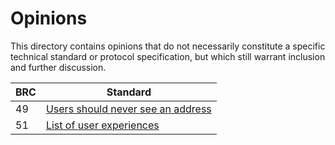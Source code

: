 # Opinions

This directory contains opinions that do not necessarily constitute a specific technical standard or protocol specification, but which still warrant inclusion and further discussion.

BRC  | Standard
-----|------------------
49   | [Users should never see an address](./0049.md)
51   | [List of user experiences](./0051.md)
